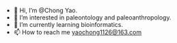 - 👋 Hi, I’m @Chong Yao.
- 👀 I’m interested in paleontology and paleoanthropology.
- 🌱 I’m currently learning bioinformatics.
- 📫 How to reach me yaochong1126@163.com

<!---
Ienff/Ienff is a ✨ special ✨ repository because its `README.md` (this file) appears on your GitHub profile.
You can click the Preview link to take a look at your changes.
--->
